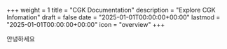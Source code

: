 ﻿+++
weight = 1
title = "CGK Documentation"
description = "Explore CGK Infomation"
draft = false
date = "2025-01-01T00:00:00+00:00"
lastmod = "2025-01-01T00:00:00+00:00"
icon = "overview"
+++

안녕하세요